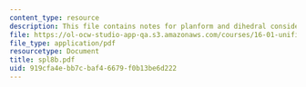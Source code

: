 ```yaml
---
content_type: resource
description: This file contains notes for planform and dihedral considerations.
file: https://ol-ocw-studio-app-qa.s3.amazonaws.com/courses/16-01-unified-engineering-i-ii-iii-iv-fall-2005-spring-2006/919cfa4ebb7cbaf46679f0b13be6d222_spl8b.pdf
file_type: application/pdf
resourcetype: Document
title: spl8b.pdf
uid: 919cfa4e-bb7c-baf4-6679-f0b13be6d222
---
```

